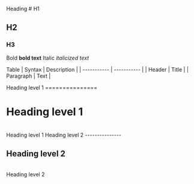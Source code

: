 Heading 	# H1
## H2
### H3
Bold 	**bold text**
Italic 	*italicized text*



Table 	| Syntax | Description |
| ----------- | ----------- |
| Header | Title |
| Paragraph | Text |



Heading level 1
=============== 	<h1>Heading level 1</h1> 	
Heading level 1
Heading level 2
--------------- 	<h2>Heading level 2</h2> 	
Heading level 2
